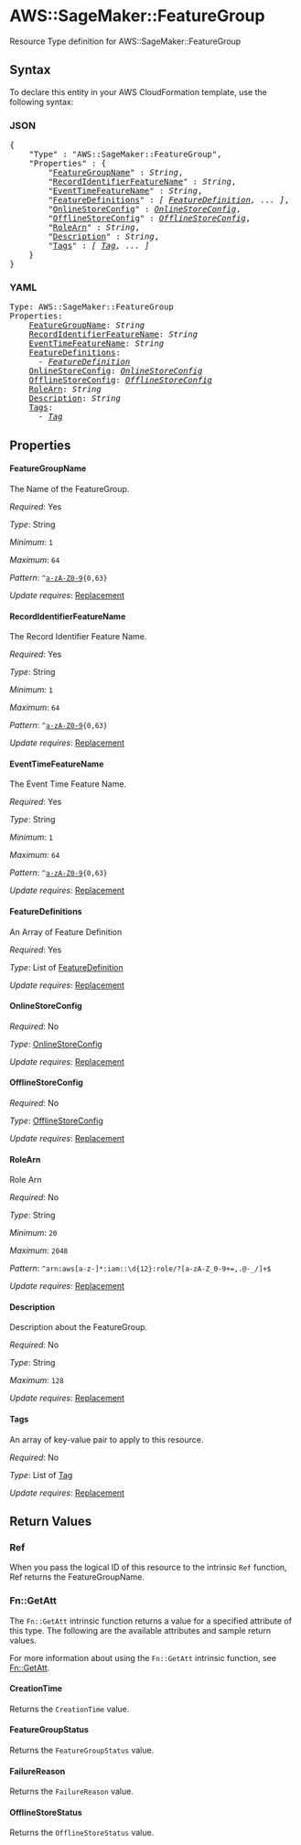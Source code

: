 # AWS::SageMaker::FeatureGroup

Resource Type definition for AWS::SageMaker::FeatureGroup

## Syntax

To declare this entity in your AWS CloudFormation template, use the following syntax:

### JSON

<pre>
{
    "Type" : "AWS::SageMaker::FeatureGroup",
    "Properties" : {
        "<a href="#featuregroupname" title="FeatureGroupName">FeatureGroupName</a>" : <i>String</i>,
        "<a href="#recordidentifierfeaturename" title="RecordIdentifierFeatureName">RecordIdentifierFeatureName</a>" : <i>String</i>,
        "<a href="#eventtimefeaturename" title="EventTimeFeatureName">EventTimeFeatureName</a>" : <i>String</i>,
        "<a href="#featuredefinitions" title="FeatureDefinitions">FeatureDefinitions</a>" : <i>[ <a href="featuredefinition.md">FeatureDefinition</a>, ... ]</i>,
        "<a href="#onlinestoreconfig" title="OnlineStoreConfig">OnlineStoreConfig</a>" : <i><a href="onlinestoreconfig.md">OnlineStoreConfig</a></i>,
        "<a href="#offlinestoreconfig" title="OfflineStoreConfig">OfflineStoreConfig</a>" : <i><a href="offlinestoreconfig.md">OfflineStoreConfig</a></i>,
        "<a href="#rolearn" title="RoleArn">RoleArn</a>" : <i>String</i>,
        "<a href="#description" title="Description">Description</a>" : <i>String</i>,
        "<a href="#tags" title="Tags">Tags</a>" : <i>[ <a href="tag.md">Tag</a>, ... ]</i>
    }
}
</pre>

### YAML

<pre>
Type: AWS::SageMaker::FeatureGroup
Properties:
    <a href="#featuregroupname" title="FeatureGroupName">FeatureGroupName</a>: <i>String</i>
    <a href="#recordidentifierfeaturename" title="RecordIdentifierFeatureName">RecordIdentifierFeatureName</a>: <i>String</i>
    <a href="#eventtimefeaturename" title="EventTimeFeatureName">EventTimeFeatureName</a>: <i>String</i>
    <a href="#featuredefinitions" title="FeatureDefinitions">FeatureDefinitions</a>: <i>
      - <a href="featuredefinition.md">FeatureDefinition</a></i>
    <a href="#onlinestoreconfig" title="OnlineStoreConfig">OnlineStoreConfig</a>: <i><a href="onlinestoreconfig.md">OnlineStoreConfig</a></i>
    <a href="#offlinestoreconfig" title="OfflineStoreConfig">OfflineStoreConfig</a>: <i><a href="offlinestoreconfig.md">OfflineStoreConfig</a></i>
    <a href="#rolearn" title="RoleArn">RoleArn</a>: <i>String</i>
    <a href="#description" title="Description">Description</a>: <i>String</i>
    <a href="#tags" title="Tags">Tags</a>: <i>
      - <a href="tag.md">Tag</a></i>
</pre>

## Properties

#### FeatureGroupName

The Name of the FeatureGroup.

_Required_: Yes

_Type_: String

_Minimum_: <code>1</code>

_Maximum_: <code>64</code>

_Pattern_: <code>^[a-zA-Z0-9](-*[a-zA-Z0-9]){0,63}</code>

_Update requires_: [Replacement](https://docs.aws.amazon.com/AWSCloudFormation/latest/UserGuide/using-cfn-updating-stacks-update-behaviors.html#update-replacement)

#### RecordIdentifierFeatureName

The Record Identifier Feature Name.

_Required_: Yes

_Type_: String

_Minimum_: <code>1</code>

_Maximum_: <code>64</code>

_Pattern_: <code>^[a-zA-Z0-9](-*[a-zA-Z0-9]){0,63}</code>

_Update requires_: [Replacement](https://docs.aws.amazon.com/AWSCloudFormation/latest/UserGuide/using-cfn-updating-stacks-update-behaviors.html#update-replacement)

#### EventTimeFeatureName

The Event Time Feature Name.

_Required_: Yes

_Type_: String

_Minimum_: <code>1</code>

_Maximum_: <code>64</code>

_Pattern_: <code>^[a-zA-Z0-9](-*[a-zA-Z0-9]){0,63}</code>

_Update requires_: [Replacement](https://docs.aws.amazon.com/AWSCloudFormation/latest/UserGuide/using-cfn-updating-stacks-update-behaviors.html#update-replacement)

#### FeatureDefinitions

An Array of Feature Definition

_Required_: Yes

_Type_: List of <a href="featuredefinition.md">FeatureDefinition</a>

_Update requires_: [Replacement](https://docs.aws.amazon.com/AWSCloudFormation/latest/UserGuide/using-cfn-updating-stacks-update-behaviors.html#update-replacement)

#### OnlineStoreConfig

_Required_: No

_Type_: <a href="onlinestoreconfig.md">OnlineStoreConfig</a>

_Update requires_: [Replacement](https://docs.aws.amazon.com/AWSCloudFormation/latest/UserGuide/using-cfn-updating-stacks-update-behaviors.html#update-replacement)

#### OfflineStoreConfig

_Required_: No

_Type_: <a href="offlinestoreconfig.md">OfflineStoreConfig</a>

_Update requires_: [Replacement](https://docs.aws.amazon.com/AWSCloudFormation/latest/UserGuide/using-cfn-updating-stacks-update-behaviors.html#update-replacement)

#### RoleArn

Role Arn

_Required_: No

_Type_: String

_Minimum_: <code>20</code>

_Maximum_: <code>2048</code>

_Pattern_: <code>^arn:aws[a-z\-]*:iam::\d{12}:role/?[a-zA-Z_0-9+=,.@\-_/]+$</code>

_Update requires_: [Replacement](https://docs.aws.amazon.com/AWSCloudFormation/latest/UserGuide/using-cfn-updating-stacks-update-behaviors.html#update-replacement)

#### Description

Description about the FeatureGroup.

_Required_: No

_Type_: String

_Maximum_: <code>128</code>

_Update requires_: [Replacement](https://docs.aws.amazon.com/AWSCloudFormation/latest/UserGuide/using-cfn-updating-stacks-update-behaviors.html#update-replacement)

#### Tags

An array of key-value pair to apply to this resource.

_Required_: No

_Type_: List of <a href="tag.md">Tag</a>

_Update requires_: [Replacement](https://docs.aws.amazon.com/AWSCloudFormation/latest/UserGuide/using-cfn-updating-stacks-update-behaviors.html#update-replacement)

## Return Values

### Ref

When you pass the logical ID of this resource to the intrinsic `Ref` function, Ref returns the FeatureGroupName.

### Fn::GetAtt

The `Fn::GetAtt` intrinsic function returns a value for a specified attribute of this type. The following are the available attributes and sample return values.

For more information about using the `Fn::GetAtt` intrinsic function, see [Fn::GetAtt](https://docs.aws.amazon.com/AWSCloudFormation/latest/UserGuide/intrinsic-function-reference-getatt.html).

#### CreationTime

Returns the <code>CreationTime</code> value.

#### FeatureGroupStatus

Returns the <code>FeatureGroupStatus</code> value.

#### FailureReason

Returns the <code>FailureReason</code> value.

#### OfflineStoreStatus

Returns the <code>OfflineStoreStatus</code> value.

